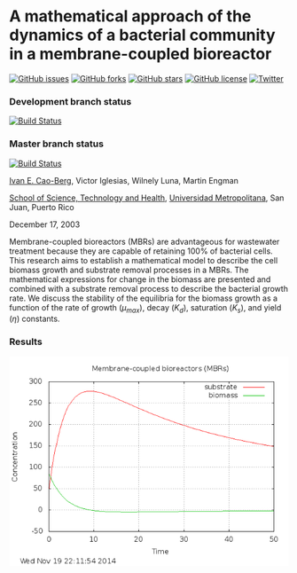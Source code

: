 # A mathematical approach of the dynamics of a bacterial community in a membrane-coupled bioreactor

[![GitHub issues](https://img.shields.io/github/issues/icaoberg/bioreactor.svg)](https://github.com/icaoberg/bioreactor/issues)
[![GitHub forks](https://img.shields.io/github/forks/icaoberg/bioreactor.svg)](https://github.com/icaoberg/bioreactor/network)
[![GitHub stars](https://img.shields.io/github/stars/icaoberg/bioreactor.svg)](https://github.com/icaoberg/bioreactor/stargazers)
[![GitHub license](https://img.shields.io/badge/license-GPLv3-blue.svg)](https://raw.githubusercontent.com/icaoberg/bioreactor/master/LICENSE)
[![Twitter](https://img.shields.io/twitter/url/https/github.com/icaoberg/bioreactor.svg?style=social)](https://twitter.com/intent/tweet?text=Wow:&url=%5Bobject%20Object%5D)

### Development branch status
[![Build Status](https://travis-ci.org/icaoberg/bioreactor.svg?branch=dev)](https://travis-ci.org/icaoberg/bioreactor)

### Master branch status
[![Build Status](https://travis-ci.org/icaoberg/bioreactor.svg?branch=master)](https://travis-ci.org/icaoberg/bioreactor)

[Ivan E. Cao-Berg](http://www.andrew.cmu.edu/user/icaoberg/), Victor Iglesias, Wilnely Luna, Martin Engman

[School of Science, Technology and Health](http://www.suagm.edu/umet/oa_pe_ciencias_tecnologia.asp?cn_id=643), [Universidad Metropolitana](http://www.suagm.edu/umet/), San Juan, Puerto Rico

December 17, 2003

Membrane-coupled bioreactors (MBRs) are advantageous for
wastewater treatment because they are capable of retaining 100%
of bacterial cells. This research aims to establish a mathematical
model to describe the cell biomass growth and substrate removal
processes in a MBRs. The mathematical expressions for change in
the biomass are presented and combined with a substrate removal
process to describe the bacterial growth rate. We discuss the
stability of the equilibria for the biomass growth as a function
of the rate of growth ($\mu_{max}$), decay ($K_d$), saturation
($K_s$), and yield ($\eta$) constants.

### Results

![The classical Runge–Kutta method solution](bioreactor.png)

